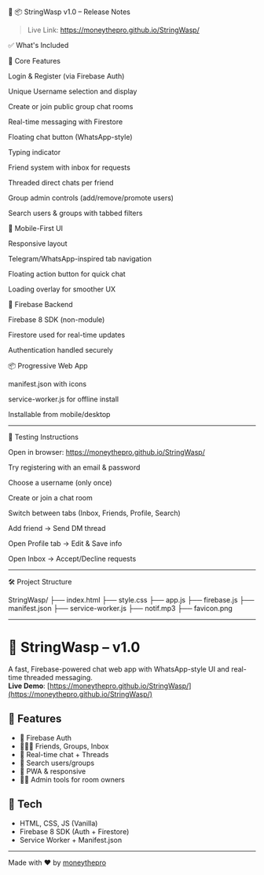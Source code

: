 📝 📦 StringWasp v1.0 – Release Notes

> Live Link: https://moneythepro.github.io/StringWasp/



✅ What's Included

💬 Core Features

Login & Register (via Firebase Auth)

Unique Username selection and display

Create or join public group chat rooms

Real-time messaging with Firestore

Floating chat button (WhatsApp-style)

Typing indicator

Friend system with inbox for requests

Threaded direct chats per friend

Group admin controls (add/remove/promote users)

Search users & groups with tabbed filters


📱 Mobile-First UI

Responsive layout

Telegram/WhatsApp-inspired tab navigation

Floating action button for quick chat

Loading overlay for smoother UX


🔐 Firebase Backend

Firebase 8 SDK (non-module)

Firestore used for real-time updates

Authentication handled securely


📦 Progressive Web App

manifest.json with icons

service-worker.js for offline install

Installable from mobile/desktop



---

🧪 Testing Instructions

Open in browser: https://moneythepro.github.io/StringWasp/

Try registering with an email & password

Choose a username (only once)

Create or join a chat room

Switch between tabs (Inbox, Friends, Profile, Search)

Add friend → Send DM thread

Open Profile tab → Edit & Save info

Open Inbox → Accept/Decline requests



---

🛠 Project Structure

StringWasp/
├── index.html
├── style.css
├── app.js
├── firebase.js
├── manifest.json
├── service-worker.js
├── notif.mp3
├── favicon.png


---


# 🐝 StringWasp – v1.0

A fast, Firebase-powered chat web app with WhatsApp-style UI and real-time threaded messaging.  
**Live Demo**: [https://moneythepro.github.io/StringWasp/](https://moneythepro.github.io/StringWasp/)

## 🚀 Features
- 🔐 Firebase Auth
- 🧑‍🤝‍🧑 Friends, Groups, Inbox
- 💬 Real-time chat + Threads
- 🔎 Search users/groups
- 📱 PWA & responsive
- 🧑‍💻 Admin tools for room owners

## 🔧 Tech
- HTML, CSS, JS (Vanilla)
- Firebase 8 SDK (Auth + Firestore)
- Service Worker + Manifest.json

---

Made with ❤️ by [moneythepro](mailto:moneythepro7@gmail.com)
